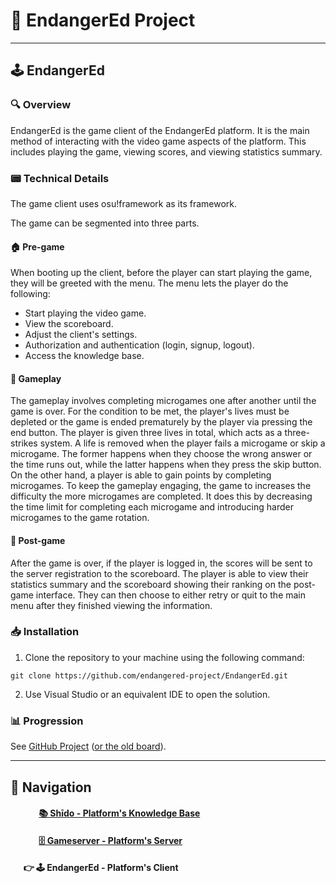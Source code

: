# 🌱 EndangerEd Project

---

## 🕹️ EndangerEd

### 🔍 Overview
EndangerEd is the game client of the EndangerEd platform. It is the main method of interacting with the video game aspects of the platform.
This includes playing the game, viewing scores, and viewing statistics summary.

### 📟 Technical Details
The game client uses osu!framework as its framework.

The game can be segmented into three parts.

#### 🏠 Pre-game
When booting up the client, before the player can start playing the game, they will be greeted with the menu. 
The menu lets the player do the following:
- Start playing the video game.
- View the scoreboard.
- Adjust the client's settings.
- Authorization and authentication (login, signup, logout).
- Access the knowledge base.
#### 👾 Gameplay
The gameplay involves completing microgames one after another until the game is over. For the condition to be met, the player's 
lives must be depleted or the game is ended prematurely by the player via pressing the end button. The player is given three lives in total, 
which acts as a three-strikes system. A life is removed when the player fails a microgame or skip a microgame. 
The former happens when they choose the wrong answer or the time runs out, while the latter happens when they press the skip button.
On the other hand, a player is able to gain points by completing microgames. To keep the gameplay engaging, the game to increases
the difficulty the more microgames are completed. It does this by decreasing the time limit for completing each microgame and introducing
harder microgames to the game rotation.
#### 📝 Post-game
After the game is over, if the player is logged in, the scores will be sent to the server registration to the scoreboard. The player is able
to view their statistics summary and the scoreboard showing their ranking on the post-game interface. They can then choose to either retry
or quit to the main menu after they finished viewing the information.

### 📥 Installation
1. Clone the repository to your machine using the following command:
```
git clone https://github.com/endangered-project/EndangerEd.git
```
2. Use Visual Studio or an equivalent IDE to open the solution.

### 📊 Progression
See [GitHub Project](https://github.com/orgs/endangered-project/projects/1/) ([or the old board](https://github.com/users/HelloYeew/projects/8/views/2)).

---

## 🧭 Navigation

#### &emsp;&emsp;&emsp; [📚 Shīdo - Platform's Knowledge Base](https://github.com/HelloYeew/shido)

#### &emsp;&emsp;&emsp; [🗄️ Gameserver - Platform's Server](https://github.com/endangered-project/gameserver)

#### &emsp;&nbsp;&nbsp;👉 🕹️ EndangerEd - Platform's Client